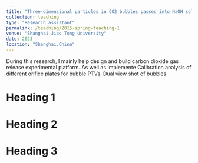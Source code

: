 ```yaml
---
title: "Three-dimensional particles in CO2 bubbles passed into NaOH solution in  tracking velocimetry using two-view systems"
collection: teaching
type: "Research assistant"
permalink: /teaching/2015-spring-teaching-1
venue: "Shanghai Jiao Tong University"
date: 2023
location: "Shanghai,China"
---
```


During this research, I mainly help design and build carbon dioxide gas release experimental platform.
As well as Implemente Calibration analysis of different orifice plates for bubble PTVs, Dual view shot of bubbles

Heading 1
======

Heading 2
======

Heading 3
======
